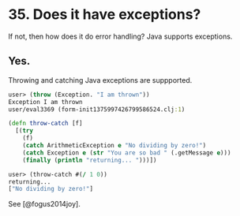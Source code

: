 # 35. Does it have exceptions? 


If not, then how does it do error handling? Java supports exceptions.


## Yes.


Throwing and catching Java exceptions are suppported.

```clojure
user> (throw (Exception. "I am thrown"))
Exception I am thrown  
user/eval3369 (form-init1375997426799586524.clj:1)

(defn throw-catch [f]
  [(try
    (f)
    (catch ArithmeticException e "No dividing by zero!")
    (catch Exception e (str "You are so bad " (.getMessage e)))
    (finally (println "returning... ")))])

user> (throw-catch #(/ 1 0))
returning... 
["No dividing by zero!"]
```
See [@fogus2014joy].

